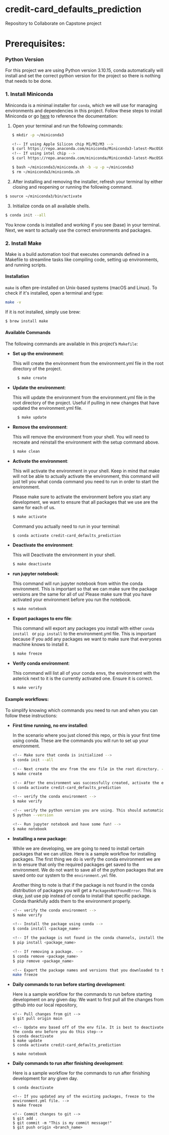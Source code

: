 # credit-card_defaults_prediction
Repository to Collaborate on Capstone project

# Prerequisites: 

### Python Version
For this project we are using Python version 3.10.15, conda automatically will install and set the correct python version for the project so there is nothing that needs to be done.

### 1. Install Miniconda

Miniconda is a minimal installer for `conda`, which we will use for managing environments and dependencies in this project. Follow these steps to install Miniconda or go [here](https://docs.anaconda.com/miniconda/install/) to reference the documentation: 

1. Open your terminal and run the following commands:
```bash
   $ mkdir -p ~/miniconda3

   <!-- If using Apple Silicon chip M1/M2/M3 -->
   $ curl https://repo.anaconda.com/miniconda/Miniconda3-latest-MacOSX-arm64.sh -o ~/miniconda3/miniconda.sh
   <!-- If using intel chip -->
   $ curl https://repo.anaconda.com/miniconda/Miniconda3-latest-MacOSX-x86_64.sh -o ~/miniconda3/miniconda.sh

   $ bash ~/miniconda3/miniconda.sh -b -u -p ~/miniconda3
   $ rm ~/miniconda3/miniconda.sh
```

2. After installing and removing the installer, refresh your terminal by either closing and reopening or running the following command.
```bash
$ source ~/miniconda3/bin/activate
```

3. Initialize conda on all available shells.
```bash
$ conda init --all
```

You know conda is installed and working if you see (base) in your terminal. Next, we want to actually use the correct environments and packages.

### 2. Install Make

Make is a build automation tool that executes commands defined in a Makefile to streamline tasks like compiling code, setting up environments, and running scripts.

#### Installation

`make` is often pre-installed on Unix-based systems (macOS and Linux). To check if it's installed, open a terminal and type:
```bash
make -v
```

If it is not installed, simply use brew:
```bash
$ brew install make
```

#### Available Commands

The following commands are available in this project’s `Makefile`:

- **Set up the environment**:

    This will create the environment from the environment.yml file in the root directory of the project.

    ```bash
      $ make create
    ```

- **Update the environment**:

    This will update the environment from the environment.yml file in the root directory of the project. Useful if pulling in new changes that have updated the environment.yml file.

    ```bash
      $ make update
    ```

- **Remove the environment**:

    This will remove the environment from your shell. You will need to recreate and reinstall the environment with the setup command above.

    ```bash
    $ make clean
    ```

- **Activate the environment**:

    This will activate the environment in your shell. Keep in mind that make will not be able to actually activate the environment, this command will just tell you what conda command you need to run in order to start the environment.

    Please make sure to activate the environment before you start any development, we want to ensure that all packages that we use are the same for each of us.

    ```bash
    $ make activate
    ```

    Command you actually need to run in your terminal:
    ```bash
    $ conda activate credit-card_defaults_prediction
    ```

- **Deactivate the environment**:

    This will Deactivate the environment in your shell.

    ```bash
    $ make deactivate
    ```

- **run jupyter notebook**:

    This command will run jupyter notebook from within the conda environment. This is important so that we can make sure the package versions are the same for all of us! Please make sure that you have activated your environment before you run the notebook.

    ```bash
    $ make notebook
    ```

- **Export packages to env file**:

    This command will export any packages you install with either `conda install ` or `pip install` to the environment.yml file. This is important because if you add any packages we want to make sure that everyones machine knows to install it.

    ```bash
    $ make freeze
    ```

- **Verify conda environment**:

    This command will list all of your conda envs, the environment with the asterick next to it is the currently activated one. Ensure it is correct.

    ```bash
    $ make verify
    ```


#### Example workflows:

To simplify knowing which commands you need to run and when you can follow these instructions:

- **First time running, no env installed**:

    In the scenario where you just cloned this repo, or this is your first time using conda. These are the commands you will run to set up your environment.

    ```bash
    <!-- Make sure that conda is initialized -->
    $ conda init --all

    <!-- Next create the env from the env file in the root directory. -->
    $ make create

    <!-- After the environment was successfully created, activate the environment. -->
    $ conda activate credit-card_defaults_prediction

    <!-- verify the conda environment -->
    $ make verify

    <!-- verify the python version you are using. This should automatically be updated to the correct version 3.10.15 when you enter the environment. -->
    $ python --version

    <!-- Run jupyter notebook and have some fun! -->
    $ make notebook
    ```

- **Installing a new package**:

    While we are developing, we are going to need to install certain packages that we can utilize. Here is a sample workflow for installing packages. The first thing we do is verify the conda environment we are in to ensure that only the required packages get saved to the environment. We do not want to save all of the python packages that are saved onto our system to the `environment.yml` file. 

    Another thing to note is that if the package is not found in the conda distribution of packages you will get a `PackagesNotFoundError`. This is okay, just use pip instead of conda to install that specific package. Conda thankfully adds them to the environment properly.

    ```bash
    <!-- verify the conda environment -->
    $ make verify

    <!-- Install the package using conda -->
    $ conda install <package_name>

    <!-- If the package is not found in the conda channels, install the package with pip. -->
    $ pip install <package_name>

    <!-- If removing a package. -->
    $ conda remove <package_name>
    $ pip remove <package_name>

    <!-- Export the package names and versions that you downloaded to the environment.yml file -->
    make freeze
    ```

- **Daily commands to run before starting development**:

    Here is a sample workflow for the commands to run before starting development on any given day. We want to first pull all the changes from github into our local repository, 

    ```brew
    <!-- Pull changes from git -->
    $ git pull origin main

    <!-- Update env based off of the env file. It is best to deactivate the conda env before you do this step-->
    $ conda deactivate
    $ make update
    $ conda activate credit-card_defaults_prediction

    $ make notebook
    ```

- **Daily commands to run after finishing development**:

    Here is a sample workflow for the commands to run after finishing development for any given day.

    ```brew
    $ conda deactivate

    <!-- If you updated any of the existing packages, freeze to the environment.yml file. -->
    $ make freeze

    <!-- Commit changes to git -->
    $ git add .
    $ git commit -m "This is my commit message!"
    $ git push origin <branch_name>
    ```